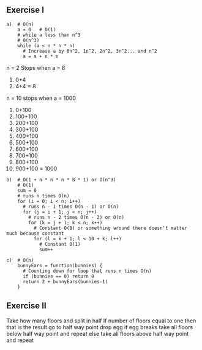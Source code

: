 ## Exercise I

```
a)  # O(n)
    a = 0   # O(1)
    # while a less than n^3
    # 0(n^3)
    while (a < n * n * n)
      # Increase a by 0n^2, 1n^2, 2n^2, 3n^2... and n^2
      a = a + n * n
```

n = 2
Stops when a = 8

1. 0+4
2. 4+4 = 8

n = 10
stops when a = 1000

1. 0+100
2. 100+100
3. 200+100
4. 300+100
5. 400+100
6. 500+100
7. 600+100
8. 700+100
9. 800+100
10. 900+100 = 1000

```
b)  # O(1 + n * n * n * 8 * 1) or O(n^3)
    # O(1)
    sum = 0
    # runs n times O(n)
    for (i = 0; i < n; i++)
      # runs n - 1 times O(n - 1) or O(n)
      for (j = i + 1; j < n; j++)
        # runs n - 2 times O(n - 2) or O(n)
        for (k = j + 1; k < n; k++)
          # Constant O(8) or something around there doesn't matter much because constant
          for (l = k + 1; l < 10 + k; l++)
            # Constant O(1)
            sum++
```

```
c)  # O(n)
    bunnyEars = function(bunnies) {
      # Counting down for loop that runs n times O(n)
      if (bunnies == 0) return 0
      return 2 + bunnyEars(bunnies-1)
    }
```

## Exercise II

Take how many floors and split in half
If number of floors equal to one then that is the result
go to half way point
drop egg
if egg breaks
take all floors below half way point and repeat
else take all floors above half way point and repeat
